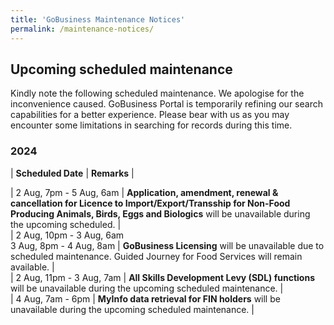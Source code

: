 ```yaml
---
title: 'GoBusiness Maintenance Notices'
permalink: /maintenance-notices/
---
```


## Upcoming scheduled maintenance

Kindly note the following scheduled maintenance. We apologise for the inconvenience caused. 
GoBusiness Portal is temporarily refining our search capabilities for a better experience. Please bear with us as you may encounter some limitations in searching for records during this time.

### 2024 

| **Scheduled Date** | **Remarks** |  

    
| 2 Aug, 7pm - 5 Aug, 6am | **Application, amendment, renewal & cancellation for Licence to Import/Export/Transship for Non-Food Producing Animals, Birds, Eggs and Biologics** will be unavailable during the upcoming scheduled. |        
| 2 Aug, 10pm - 3 Aug, 6am<br>3 Aug, 8pm - 4 Aug, 8am | **GoBusiness Licensing** will be unavailable due to scheduled maintenance. Guided Journey for Food Services will remain available. |      
| 2 Aug, 11pm - 3 Aug, 7am | **All Skills Development Levy (SDL) functions** will be unavailable during the upcoming scheduled maintenance. |      
| 4 Aug, 7am - 6pm | **MyInfo data retrieval for FIN holders** will be unavailable during the upcoming scheduled maintenance. |      





<script src="/jquery/jquery.min.js"></script> <script src="/jquery/resize-tables.js"></script>
